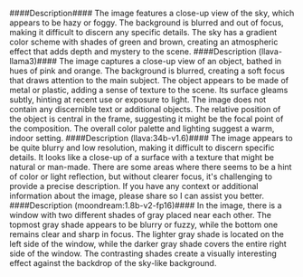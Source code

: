 ####Description####
The image features a close-up view of the sky, which appears to be hazy or foggy. The background is blurred and out of focus, making it difficult to discern any specific details. The sky has a gradient color scheme with shades of green and brown, creating an atmospheric effect that adds depth and mystery to the scene.
####Description (llava-llama3)####
The image captures a close-up view of an object, bathed in hues of pink and orange. The background is blurred, creating a soft focus that draws attention to the main subject. The object appears to be made of metal or plastic, adding a sense of texture to the scene. Its surface gleams subtly, hinting at recent use or exposure to light. The image does not contain any discernible text or additional objects. The relative position of the object is central in the frame, suggesting it might be the focal point of the composition. The overall color palette and lighting suggest a warm, indoor setting.
####Description (llava:34b-v1.6)####
The image appears to be quite blurry and low resolution, making it difficult to discern specific details. It looks like a close-up of a surface with a texture that might be natural or man-made. There are some areas where there seems to be a hint of color or light reflection, but without clearer focus, it's challenging to provide a precise description. If you have any context or additional information about the image, please share so I can assist you better.
####Description (moondream:1.8b-v2-fp16)####
In the image, there is a window with two different shades of gray placed near each other. The topmost gray shade appears to be blurry or fuzzy, while the bottom one remains clear and sharp in focus. The lighter gray shade is located on the left side of the window, while the darker gray shade covers the entire right side of the window. The contrasting shades create a visually interesting effect against the backdrop of the sky-like background.
